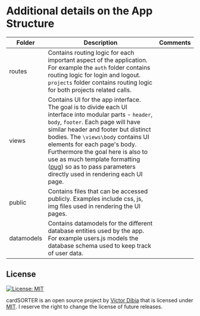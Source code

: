 
Additional details on the App Structure
===================


|Folder| Description  | Comments   |
|---|---|---|
| routes  | Contains routing logic for each important aspect of the application. For example the `auth` folder contains routing logic for login and logout. `projects` folder contains routing logic for both projects related calls.   |   |
| views  | Contains UI for the app interface. The goal is to divide each UI interface into modular parts - `header`, `body`, `footer`. Each page will have similar header and footer but distinct bodies. The `\views\body` contains UI elements for each page's body. Furthermore the goal here is also to use as much template formatting ([pug](https://pugjs.org/)) so as to pass parameters directly used in rendering each UI page.  |   |
|  public | Contains files that can be accessed publicly. Examples include css, js, img files used in rendering the UI pages.  |   |
|  datamodels | Contains datamodels for the different database entities used by the app. For example users.js models the database schema used to keep track of user data.  |   |

License
-------
[![License: MIT](https://img.shields.io/badge/License-MIT-yellow.svg)](https://opensource.org/licenses/MIT)

cardSORTER is an open source project by [Victor Dibia](https://victordibia.com) that is licensed under [MIT](http://opensource.org/licenses/MIT). I reserve the right to change the license of future releases.
